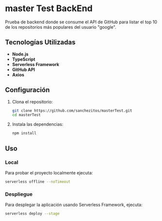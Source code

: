 # master Test BackEnd

Prueba de backend donde se consume el API de GitHub para listar el top 10 de los repositorios más populares del usuario "google".

## Tecnologías Utilizadas

- **Node.js**
- **TypeScript**
- **Serverless Framework**
- **GitHub API**
- **Axios**

## Configuración

1. Clona el repositorio:
    ```sh
    git clone https://github.com/sanchezitos/masterTest.git
    cd masterTest
    ```

2. Instala las dependencias:
    ```sh
    npm install
    ```

## Uso

### Local

Para probar el proyecto localmente ejecuta:
```sh
serverless offline --noTimeout
```

### Despliegue

Para desplegar la aplicación usando Serverless Framework, ejecuta:
```sh
serverless deploy --stage
```
